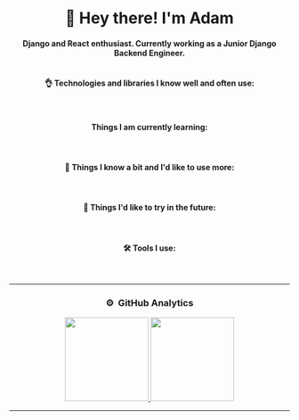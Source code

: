 <div align="center">
  <div>
    <h1>👋 Hey there! I'm Adam</h1>
  </div>

#### Django and React enthusiast. Currently working as a Junior Django Backend Engineer.<br><br>

#### 👌 Technologies and libraries I know well and often use:

  <div>
    <img src="https://img.shields.io/badge/Python-3776AB?style=flat&logo=python&logoColor=white" alt=""/>&nbsp;
    <img src="https://img.shields.io/badge/Django-092E20?style=flat&logo=django&logoColor=white" alt=""/>&nbsp;
    <img src="https://img.shields.io/badge/Django-REST-ff1709?style=flat&logo=django&logoColor=white&color=ff1709&labelColor=gray" alt=""/>
    <img src="https://img.shields.io/badge/HTML5-E34F26?style=flat&logo=html5&logoColor=white" alt=""/>&nbsp;
    <img src="https://img.shields.io/badge/CSS3-1572B6?style=flat&logo=css3&logoColor=white" alt=""/>&nbsp;
    <img src="https://img.shields.io/badge/-JavaScript-05122A?style=flat&logo=javascript" alt=""/>&nbsp;
    <img src="https://img.shields.io/badge/TypeScript-007ACC?style=flat&logo=typescript&logoColor=white" alt=""/>&nbsp;
    <img src="https://img.shields.io/badge/React-20232A?style=flat&logo=react&logoColor=61DAFB" alt=""/>&nbsp;
    <img src="https://img.shields.io/badge/Chakra--UI-319795?style=flat&logo=chakra-ui&logoColor=white" alt=""/>&nbsp;
    <img src="https://img.shields.io/badge/Docker-008FCC?style=flat&logo=docker&logoColor=white" alt=""/>&nbsp;
  </div>

#### Things I am currently learning:

  <div>
    <img src="https://img.shields.io/badge/Svelte-4A4A55?style=flat&logo=svelte&logoColor=FF3E00" alt=""/>&nbsp;
    <img src="https://img.shields.io/badge/Django-Channels-111111?style=flat&logo=django&logoColor=white&color=111111&labelColor=gray" alt=""/>&nbsp;
    <img src="https://img.shields.io/badge/Django-Q-111111?style=flat&logo=django&logoColor=white&color=86b300&labelColor=gray" alt=""/>&nbsp;
    <img src="https://img.shields.io/badge/Next.js-%23000000.svg?&style=flat&logo=next.js&logoColor=white" alt=""/>&nbsp;
  </div>
  
#### 🧐 Things I know a bit and I'd like to use more:
  <div>
    <img src="https://img.shields.io/badge/Electron-2B2E3A?style=flat&logo=electron&logoColor=9FEAF9" alt="">&nbsp;
    <img src="https://img.shields.io/badge/Cypress-17202C?style=flat&logo=cypress&logoColor=white" alt=""/>&nbsp;
    <img src="https://img.shields.io/badge/PostgreSQL-316192?style=flat&logo=postgresql&logoColor=white" alt=""/>&nbsp;
    <img src="https://img.shields.io/badge/SQL-07405E?style=flat&logo=sqlite&logoColor=white" alt=""/>&nbsp;
    <img src="https://img.shields.io/badge/Material--UI-0081CB?style=flat&logo=mui&logoColor=white" alt=""/>&nbsp;
    <img src="https://img.shields.io/badge/Celery-8C9A41?&style=flat&logo=celery&logoColor=white" alt=""/>&nbsp;
    <img src="https://img.shields.io/badge/Sass-CC6699?style=flat&logo=sass&logoColor=white" alt=""/>&nbsp;
    <img src="https://img.shields.io/badge/Redux-593D88?style=flat&logo=redux&logoColor=white" alt=""/>&nbsp;
    <img src="https://img.shields.io/badge/Bootstrap-563D7C?style=flat&logo=bootstrap&logoColor=white" alt=""/>&nbsp;
    <img src="https://img.shields.io/badge/Redis-CC0000.svg?&style=flat&logo=redis&logoColor=white" alt="">&nbsp;
    <img src="https://img.shields.io/badge/Jest-C21325?style=flat&logo=jest&logoColor=white" alt=""/>&nbsp;
  </div>

#### 🤔 Things I'd like to try in the future:

  <div>
    <img src="https://img.shields.io/badge/SvelteKit-FF3E00?style=flat&logo=Svelte&logoColor=white" alt=""/>&nbsp;
    <img src="https://img.shields.io/badge/RabbitMQ-%23FF6600.svg?&style=flat&logo=rabbitmq&logoColor=white" alt=""/>&nbsp;
    <img src="https://img.shields.io/badge/Playwright-43B02A?style=flat&logo=Playwright&logoColor=white" alt="">&nbsp;
    <img src="https://img.shields.io/badge/tRPC-2596be?style=flat&logo=trpc&logoColor=white" alt=""/>&nbsp;
    <img src="https://img.shields.io/badge/FastAPI-109989?style=flat&logo=FASTAPI&logoColor=white" alt=""/>&nbsp;
    <img src="https://img.shields.io/badge/TailwindCSS-38B2AC?style=flat&logo=tailwind-css&logoColor=white" alt=""/>&nbsp;
    <img src="https://img.shields.io/badge/GraphQL-E10098?style=flat&logo=graphql&logoColor=white" alt=""/>&nbsp;
    <img src="https://img.shields.io/badge/Supabase-181818?style=flat&logo=supabase&logoColor=white" alt=""/>&nbsp;
  </div>

#### 🛠️ Tools I use:

  <div>
    <img src="https://img.shields.io/badge/-Postman-05122A?style=flat&logo=postman&logoColor=fc9803" alt=""/>&nbsp;
    <img src="https://img.shields.io/badge/-Pycharm-05122A?style=flat&logo=pycharm&logoColor=40a832" alt=""/>&nbsp;
    <img src="https://img.shields.io/badge/-Webstorm-05122A?style=flat&logo=webstorm&logoColor=32a0a8" alt=""/>&nbsp;
    <img src="https://img.shields.io/badge/-Visual%20Studio%20Code-05122A?style=flat&logo=visual-studio-code&logoColor=007ACC" alt=""/>&nbsp;
    <img src="https://img.shields.io/badge/-Git-05122A?style=flat&logo=git" alt=""/>&nbsp;
    <img src="https://img.shields.io/badge/-GitHub-05122A?style=flat&logo=github" alt=""/>&nbsp;
  </div>

---

### ⚙️ &nbsp;GitHub Analytics

  <p>
  <a href="https://github.com/Alschn">
    <img height="150em" src="https://github-readme-stats-eight-theta.vercel.app/api?username=Alschn&show_icons=true&theme=algolia&include_all_commits=true&count_private=true"/>
    <img height="150em" src="https://github-readme-stats-eight-theta.vercel.app/api/top-langs/?username=Alschn&layout=compact&langs_count=8&theme=algolia"/>
  </a>
  </p>

---
